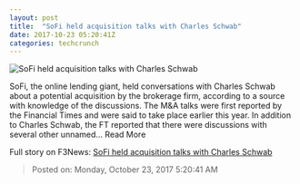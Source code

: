 ```yaml
---
layout: post
title:  "SoFi held acquisition talks with Charles Schwab"
date: 2017-10-23 05:20:41Z
categories: techcrunch
---
```


![SoFi held acquisition talks with Charles Schwab](https://tctechcrunch2011.files.wordpress.com/2014/10/money-cash-money-cash.jpg)

SoFi, the online lending giant, held conversations with Charles Schwab about a potential acquisition by the brokerage firm, according to a source with knowledge of the discussions. The M&A talks were first reported by the Financial Times and were said to take place earlier this year. In addition to Charles Schwab, the FT reported that there were discussions with several other unnamed… Read More


Full story on F3News: [SoFi held acquisition talks with Charles Schwab](http://www.f3nws.com/n/V2xru)

> Posted on: Monday, October 23, 2017 5:20:41 AM
